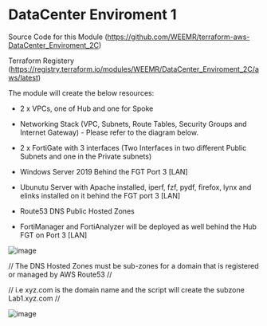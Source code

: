 # DataCenter Enviroment 1

Source Code for this Module (https://github.com/WEEMR/terraform-aws-DataCenter_Enviroment_2C)

Terraform Registery         (https://registry.terraform.io/modules/WEEMR/DataCenter_Enviroment_2C/aws/latest)

The module will create the below resources:


- 2 x VPCs, one of Hub and one for Spoke
- Networking Stack (VPC, Subnets, Route Tables, Security Groups and Internet Gateway) - Please refer to the diagram below. 
- 2 x FortiGate with 3 interfaces (Two Interfaces in two different Public Subnets and one in the Private subnets)
- Windows Server 2019 Behind the FGT Port 3 [LAN]
- Ubunutu Server with Apache installed, iperf, fzf, pydf, firefox, lynx and elinks installed on it behind the FGT port 3 [LAN]
- Route53 DNS Public Hosted Zones

- FortiManager and FortiAnalyzer will be deployed as well behind the Hub FGT on Port 3 [LAN]


![image](https://user-images.githubusercontent.com/83562796/135917134-e282029b-3fdb-434a-a411-e4f1dfdd9a44.png)


// The DNS Hosted Zones must be sub-zones for a domain that is registered or managed by AWS Route53 //

// i.e xyz.com is the domain name and the script will create the subzone Lab1.xyz.com // 


![image](https://user-images.githubusercontent.com/83562796/135913871-7e4c667a-1271-4492-90ed-17c38b47d64b.png)
